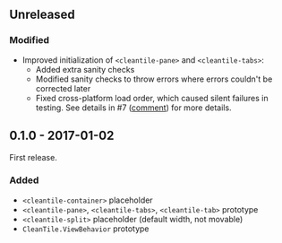 ## Unreleased

### Modified

- Improved initialization of `<cleantile-pane>` and `<cleantile-tabs>`:
  - Added extra sanity checks
  - Modified sanity checks to throw errors where errors couldn't be corrected later
  - Fixed cross-platform load order, which caused silent failures in testing. See details in #7 
    ([comment](https://github.com/cleantile/cleantile/issues/7#issuecomment-271100384)) for more details.

## 0.1.0 - 2017-01-02

First release.

### Added

- `<cleantile-container>` placeholder
- `<cleantile-pane>`, `<cleantile-tabs>`, `<cleantile-tab>` prototype
- `<cleantile-split>` placeholder (default width, not movable)
- `CleanTile.ViewBehavior` prototype
